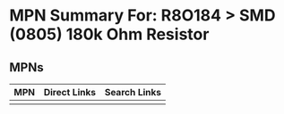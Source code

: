 



# MPN Summary For: R8O184 > SMD (0805) 180k Ohm Resistor

## MPNs
  

|MPN|Direct Links|Search Links|
| :--- | :--- | :--- |
||||
